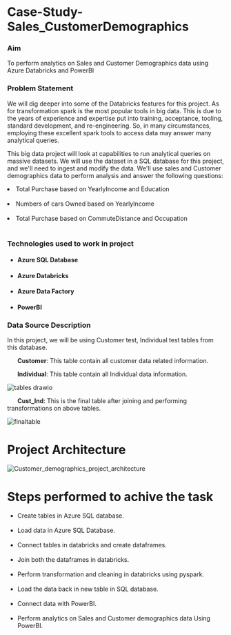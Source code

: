 # Case-Study-Sales_CustomerDemographics
<h3><b>Aim</b></h3> 
 To perform analytics on Sales and Customer Demographics data using Azure Databricks and PowerBI</p>
 
<h3><b>Problem Statement</b></h3> 
We will dig deeper into some of the Databricks features for this project. As for transformation spark is the most popular tools in big data. This is due to the years of experience and expertise put into training, acceptance, tooling, standard development, and re-engineering. So, in many circumstances, employing these excellent spark tools to access data may answer many analytical queries.

This big data project will look at capabilities to run analytical queries on massive datasets. We will use the dataset in a SQL database for this project, and we'll need to ingest and modify the data. We'll use sales and Customer demographics data to perform analysis and answer the following questions:
<li>Total Purchase based on YearlyIncome and Education</li><br>
<li>Numbers of cars Owned based on YearlyIncome</li><br>
<li>Total Purchase based on CommuteDistance and Occupation</li><br>

<h3>Technologies used to work in project</h3>
<ul>
<h4><li>Azure SQL Database</li></h4>
<h4><li>Azure Databricks</li></h4>
<h4><li>Azure Data Factory</li></h4>
<h4><li>PowerBI</li></h4>
</li> 
</ul>


<h3>Data Source Description</h3>
<p> In this project, we will be using Customer test, Individual test tables from this database. </p>

<p>&nbsp;&nbsp; &nbsp;&nbsp;  <b>Customer</b>: This table contain all customer data related information.</p>
<p>&nbsp;&nbsp; &nbsp;&nbsp;  <b>Individual</b>: This table contain all Individual data information.</p>

![tables drawio](https://user-images.githubusercontent.com/64693763/203236419-e246542b-a8f3-4b5d-8331-6be20cbd99b1.png)


<p>&nbsp;&nbsp; &nbsp;&nbsp;  <b>Cust_Ind</b>: This is the final table after joining and performing transformations on above tables.</p>

![finaltable](https://user-images.githubusercontent.com/64693763/203236845-57f87492-6d10-4637-885c-6be7f8c280e6.png)


# Project Architecture

![Customer_demographics_project_architecture](https://user-images.githubusercontent.com/64693763/202996156-b6fc0e9f-7efa-485d-9a05-e50300f28451.png)

# Steps performed to achive the task
<ul>
<li>Create tables in Azure SQL database.</li><br>
<li>Load data in Azure SQL Database.</li><br>
<li>Connect tables in databricks and create dataframes.</li><br>
<li>Join both the dataframes in databricks.</li><br>
<li>Perform transformation and cleaning in databricks using pyspark.</li><br>
<li>Load the data back in new table in SQL database.</li><br>
<li>Connect data with PowerBI.</li><br>
<li>Perform analytics on Sales and Customer demographics data Using PowerBI.</li><br>
</ul>
